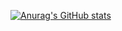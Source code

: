 [![Anurag's GitHub stats](https://github-readme-stats.vercel.app/api?username=jbrunomf)](https://github.com/anuraghazra/github-readme-stats)


